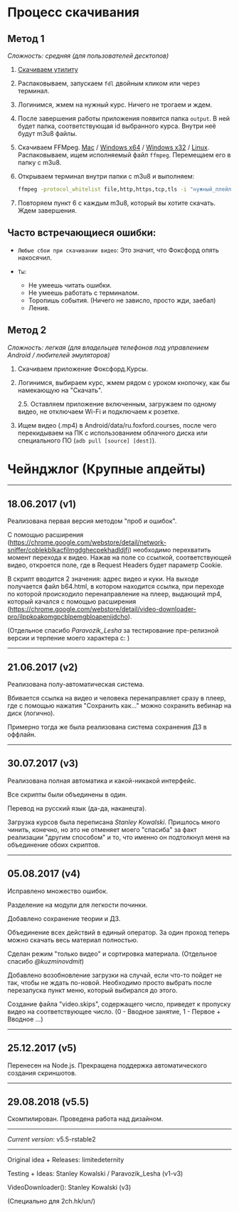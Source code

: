 # Процесс скачивания

## Метод 1

_Сложность: средняя (для пользователей десктопов)_

1. [Скачиваем утилиту](https://mega.nz/#F!0AVFgC5D!dRcApLcLEJGE8Ry6UwJJ-w)

2. Распаковываем, запускаем `fdl` двойным кликом или через терминал.

3. Логинимся, жмем на нужный курс. Ничего не трогаем и ждем.

4. После завершения работы приложения появится папка `output`. В ней будет папка, соответствующая id выбранного курса. Внутри неё будут m3u8 файлы.

5. Скачиваем FFMpeg. [Mac](https://ffmpeg.zeranoe.com/builds/macos64/static/ffmpeg-4.1-macos64-static.zip) / [Windows x64](https://ffmpeg.zeranoe.com/builds/win64/static/ffmpeg-4.1-win64-static.zip) / [Windows x32](https://ffmpeg.zeranoe.com/builds/win32/static/ffmpeg-4.1-win32-static.zip) / [Linux](http://ffmpeg.org/download.html#build-linux). Распаковываем, ищем исполняемый файл `ffmpeg`. Перемещаем его в папку с m3u8.

6. Открываем терминал внутри папки с m3u8 и выполняем:

   ```bash
   ffmpeg -protocol_whitelist file,http,https,tcp,tls -i "нужный_плейлист.m3u8" -c copy -bsf:a aac_adtstoasc -preset superfast "желаемое_имя_файла.mp4"
   ```

7. Повторяем пункт 6 с каждым m3u8, который вы хотите скачать. Ждем завершения.

## Часто встречающиеся ошибки:

- `Любые сбои при скачивании видео`: Это значит, что Фоксфорд опять накосячил.

- `Ты`:

  - Не умеешь читать ошибки.
  - Не умеешь работать с терминалом.
  - Торопишь события. (Ничего не зависло, просто жди, заебал)
  - Ленив.

## Метод 2

_Сложность: легкая (для владельцев телефонов под управлением Android / любителей эмуляторов)_

1. Скачиваем приложение Фоксфорд.Курсы.

2. Логинимся, выбираем курс, жмем рядом с уроком кнопочку, как бы намекающую на "Скачать".

   2.5. Оставляем приложение включенным, загружаем по одному видео, не отключаем Wi-Fi и подключаем к розетке.

3. Ищем видео (.mp4) в Android/data/ru.foxford.courses, после чего перекидываем на ПК с использованием облачного диска или специального ПО (`adb pull [source] [dest]`).

# Чейнджлог (Крупные апдейты)

---

## 18.06.2017 (v1)

Реализована первая версия методом "проб и ошибок".

С помощью расширения (https://chrome.google.com/webstore/detail/network-sniffer/coblekblkacfilmgdghecpekhadldjfj) необходимо перехватить момент перехода к видео. Нажав на поле со ссылкой, соответствующей видео, откроется поле, где в Request Headers будет параметр Cookie.

В скрипт вводится 2 значения: адрес видео и куки. На выходе получается файл b64.html, в котором находится ссылка, при переходе по которой происходило перенаправление на плеер, выдающий mp4, который качался с помощью расширения (https://chrome.google.com/webstore/detail/video-downloader-pro/ilppkoakomgpcblpemgbloapenijdcho).

(Отдельное спасибо _Paravozik_Lesha_ за тестирование пре-релизной версии и терпение моего характера c: )

---

## 21.06.2017 (v2)

Реализована полу-автоматическая система.

Вбивается ссылка на видео и человека перенаправляет сразу в плеер, где с помощью нажатия "Сохранить как..." можно сохранить вебинар на диск (логично).

Примерно тогда же была реализована система сохранения ДЗ в оффлайн.

---

## 30.07.2017 (v3)

Реализована полная автоматика и какой-никакой интерфейс.

Все скрипты были объединены в один.

Перевод на русский язык (да-да, наканецта).

Загрузка курсов была переписана _Stanley Kowalski_. Пришлось много чинить, конечно, но это не отменяет моего "спасиба" за факт реализации "другим способом" и то, что именно он подтолкнул меня на объединение обоих скриптов.

---

## 05.08.2017 (v4)

Исправлено множество ошибок.

Разделение на модули для легкости починки.

Добавлено сохранение теории и ДЗ.

Объединение всех действий в единый оператор. За один проход теперь можно скачать весь материал полностью.

Сделан режим "только видео" и сортировка материала. (Отдельное спасибо _@kuzminovdmit_)

Добавлено возобновление загрузки на случай, если что-то пойдет не так, чтобы не ждать по-новой. Необходимо просто выбрать после перезапуска пункт меню, который выбирался до этого.

Создание файла "video.skips", содержащего число, приведет к пропуску видео на соответствующее число. (0 - Вводное занятие, 1 - Первое + Вводное ...)

---

## 25.12.2017 (v5)

Перенесен на Node.js. Прекращена поддержка автоматического создания скриншотов.

---

## 29.08.2018 (v5.5)

Скомпилирован. Проведена работа над дизайном.

---

_Current version_: v5.5-rstable2

---

Original idea + Releases: limitedeternity

Testing + Ideas: Stanley Kowalski / Paravozik_Lesha (v1-v3)

VideoDownloader(): Stanley Kowalski (v3)

(Специально для 2ch.hk/un/)
